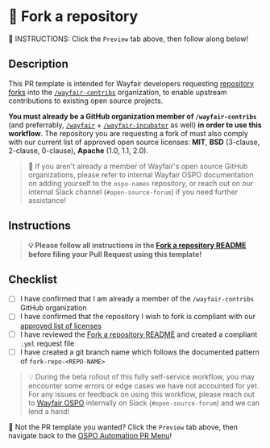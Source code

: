 # 🔁 Fork a repository

🚨 INSTRUCTIONS: Click the `Preview` tab above, then follow along below!

## Description

This PR template is intended for Wayfair developers requesting [repository forks](https://docs.github.com/en/get-started/quickstart/fork-a-repo) into the [`/wayfair-contribs`](https://github.com/wayfair-contribs) organization, to enable upstream contributions to existing open source projects.

**You must already be a GitHub organization member of `/wayfair-contribs`** (and preferrably, [`/wayfair`](https://github.com/wayfair) + [`/wayfair-incubator`](https://github.com/wayfair-incubator) as well) **in order to use this workflow**. The repository you are requesting a fork of must also comply with our current list of approved open source licenses: **MIT**, **BSD** (3-clause, 2-clause, 0-clause), **Apache** (1.0, 1.1, 2.0).

> 🚨  If you aren't already a member of Wayfair's open source GitHub organizations, please refer to internal Wayfair OSPO documentation on adding yourself to the `ospo-names` repository, or reach out on our internal Slack channel (`#open-source-forum`) if you need further assistance!

## Instructions

> **💡 Please follow all instructions in the [Fork a repository README](https://github.com/wayfair/ospo-automation/blob/main/requests/fork/README.md) before filing your Pull Request using this template!**

## Checklist

- [ ] I have confirmed that I am already a member of the `/wayfair-contribs` GitHub organization
- [ ] I have confirmed that the repository I wish to fork is compliant with our [approved list of licenses](#description)
- [ ] I have reviewed the [Fork a repository README](https://github.com/wayfair/ospo-automation/blob/main/requests/fork/README.md) and created a compliant `.yml` request file
- [ ] I have created a git branch name which follows the documented pattern of `fork-repo-<REPO-NAME>`

> 💡 During the beta rollout of this fully self-service workflow, you may encounter some errors or edge cases we have not accounted for yet. For any issues or feedback on using this workflow, please reach out to [Wayfair OSPO](https://wayfair.github.io) internally on Slack (`#open-source-forum`) and we can lend a hand!

🚨 Not the PR template you wanted? Click the `Preview` tab above, then navigate back to the [OSPO Automation PR Menu](?expand=1)!
